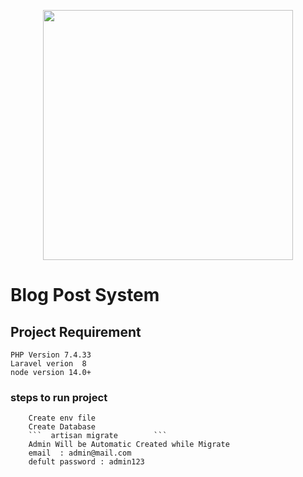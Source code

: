 <p align="center"><a href="https://laravel.com" target="_blank"><img src="https://raw.githubusercontent.com/laravel/art/master/logo-lockup/5%20SVG/2%20CMYK/1%20Full%20Color/laravel-logolockup-cmyk-red.svg" width="400"></a></p>


# Blog Post System

## Project Requirement

    PHP Version 7.4.33
    Laravel verion  8
    node version 14.0+

### steps to run project

    	Create env file
    	Create Database
    	```  artisan migrate		```
    	Admin Will be Automatic Created while Migrate
    	email  : admin@mail.com
    	defult password : admin123

